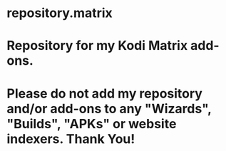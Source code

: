 # repository.matrix
# Repository for my Kodi Matrix add-ons.
# Please do not add my repository and/or add-ons to any "Wizards", "Builds", "APKs" or website indexers. Thank You!
